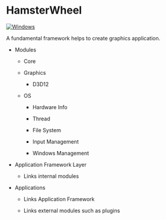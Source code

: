 # HamsterWheel

[![Windows](https://github.com/HamsterGraphics/HamsterWheel/actions/workflows/win64_vs2022_msvc.yml/badge.svg?branch=main)](https://github.com/HamsterGraphics/HamsterWheel/actions/workflows/win64_vs2022_msvc.yml)

A fundamental framework helps to create graphics application.

* Modules
  
  * Core
  
  * Graphics
    
    * D3D12
  
  * OS
    
    * Hardware Info
    
    * Thread
    
    * File System
    
    * Input Management
    
    * Windows Management

* Application Framework Layer
  
  * Links internal modules

* Applications
  
  * Links Application Framework
  
  * Links external modules such as plugins
